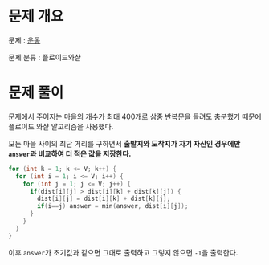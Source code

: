 # 문제 개요

문제 : [운동](https://www.acmicpc.net/problem/1956)

문제 분류 : 플로이드와샬

# 문제 풀이

문제에서 주어지는 마을의 개수가 최대 400개로 삼중 반복문을 돌려도 충분했기 때문에 플로이드 와샬 알고리즘을 사용했다.

모든 마을 사이의 최단 거리를 구하면서 **출발지와 도착지가 자기 자신인 경우에만 `answer`과 비교하여 더 적은 값을 저장한다.**

```cpp
for (int k = 1; k <= V; k++) {
  for (int i = 1; i <= V; i++) {
    for (int j = 1; j <= V; j++) {
      if(dist[i][j] > dist[i][k] + dist[k][j]) {
        dist[i][j] = dist[i][k] + dist[k][j];
        if(i==j) answer = min(answer, dist[i][j]);
      }
    }
  }
}
```

이후 `answer`가 초기값과 같으면 그대로 출력하고 그렇지 않으면 `-1`을 출력한다.
